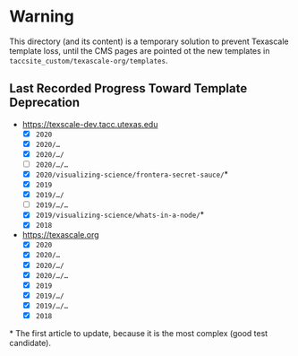 # Warning

This directory (and its content) is a temporary solution to prevent Texascale template loss, until the CMS pages are pointed ot the new templates in `taccsite_custom/texascale-org/templates`.

## Last Recorded Progress Toward Template Deprecation

- https://texscale-dev.tacc.utexas.edu
  - [x] `2020`
  - [x] `2020/…`
  - [x] `2020/…/`
  - [ ] `2020/…/…`
  - [x] `2020/visualizing-science/frontera-secret-sauce/`*
  - [x] `2019`
  - [x] `2019/…/`
  - [ ] `2019/…/…`
  - [x] `2019/visualizing-science/whats-in-a-node/`*
  - [x] `2018`

- https://texascale.org
  - [x] `2020`
  - [x] `2020/…`
  - [x] `2020/…/`
  - [x] `2020/…/…`
  - [x] `2019`
  - [x] `2019/…/`
  - [x] `2019/…/…`
  - [x] `2018`

\* The first article to update, because it is the most complex (good test candidate).
